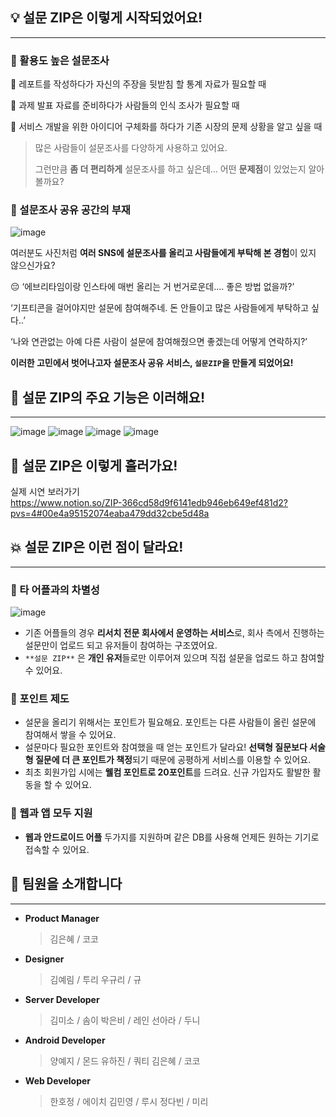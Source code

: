 
## 💡 설문 ZIP은 이렇게 시작되었어요!

---

### 📌 활용도 높은 설문조사

🙆 레포트를 작성하다가 자신의 주장을 뒷받침 할 통계 자료가 필요할 때 

🙆 과제 발표 자료를 준비하다가 사람들의 인식 조사가 필요할 때

🙆 서비스 개발을 위한 아이디어 구체화를 하다가 기존 시장의 문제 상황을 알고 싶을 때

> 많은 사람들이 설문조사를 다양하게 사용하고 있어요.
> 
> 
> 그런만큼 **좀 더 편리하게** 설문조사를 하고 싶은데… 어떤 **문제점**이 있었는지 알아볼까요?
> 

### 📌 설문조사 공유 공간의 부재
![image](https://user-images.githubusercontent.com/87464975/230753092-b3ea5c3b-319f-4f16-98df-d7467ee10aa3.png)


여러분도 사진처럼 **여러 SNS에 설문조사를 올리고 사람들에게 부탁해 본 경험**이 있지 않으신가요?

<aside>
😔 ‘에브리타임이랑 인스타에 매번 올리는 거 번거로운데…. 좋은 방법 없을까?’

‘기프티콘을 걸어야지만 설문에 참여해주네. 돈 안들이고 많은 사람들에게 부탁하고 싶다..’

‘나와 연관없는 아예 다른 사람이 설문에 참여해줬으면 좋겠는데 어떻게 연락하지?’

</aside>

**이러한 고민에서 벗어나고자 설문조사 공유 서비스, `설문ZIP`을 만들게 되었어요!**

## 👀 설문 ZIP의 주요 기능은 이러해요!

---

![image](https://user-images.githubusercontent.com/87464975/230753119-06060746-15aa-4c54-88dc-a78f500719b6.png)
![image](https://user-images.githubusercontent.com/87464975/230753133-2068f08b-7fdf-4c34-967b-c66116d19233.png)
![image](https://user-images.githubusercontent.com/87464975/230753134-09451c60-0757-4f6f-bf9b-d54937f07bb7.png)
![image](https://user-images.githubusercontent.com/87464975/230753137-7b019859-ad0e-451f-a707-231325458200.png)

## 💬 설문 ZIP은 이렇게 흘러가요!

실제 시연 보러가기       
https://www.notion.so/ZIP-366cd58d9f6141edb946eb649ef481d2?pvs=4#00e4a95152074eaba479dd32cbe5d48a

## 💥 설문 ZIP은 이런 점이 달라요!

---

### 📌 타 어플과의 차별성

![image](https://user-images.githubusercontent.com/87464975/230753795-ecd70dc6-e0b2-4963-8ad6-1ddf8f1d1a37.png)

- 기존 어플들의 경우 **리서치 전문 회사에서 운영하는 서비스**로, 회사 측에서 진행하는 설문만이 업로드 되고 유저들이 참여하는 구조였어요.
- `**설문 ZIP**` 은 **개인 유저**들로만 이루어져 있으며 직접 설문을 업로드 하고 참여할 수 있어요.

### 📌 포인트 제도

- 설문을 올리기 위해서는 포인트가 필요해요. 포인트는 다른 사람들이 올린 설문에 참여해서 쌓을 수 있어요.
- 설문마다 필요한 포인트와 참여했을 때 얻는 포인트가 달라요! **선택형 질문보다 서술형 질문에 더 큰 포인트가 책정**되기 때문에 공평하게 서비스를 이용할 수 있어요.
- 최초 회원가입 시에는 **웰컴 포인트로 20포인트**를 드려요. 신규 가입자도 활발한 활동을 할 수 있어요.

### 📌 웹과 앱 모두 지원

- **웹과 안드로이드 어플** 두가지를 지원하며 같은 DB를 사용해 언제든 원하는 기기로 접속할 수 있어요.

## 👬 팀원을 소개합니다

---

- **Product Manager**
    
    > 김은혜 / 코코
    > 
- **Designer**
    
    > 김예림 / 투리 
    우규리 / 규
    > 
- **Server Developer**
    
    > 김미소 / 솜이 
    박은비 / 레인 
    선아라 / 두니
    > 
- **Android Developer**
    
    > 양예지 / 몬드
    유하진 / 쿼티
    김은혜 / 코코
    > 
- **Web Developer**
    
    > 한호정 / 에이치 
    김민영 / 루시 
    정다빈 / 미리
    > 
